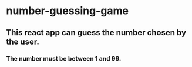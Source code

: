 # number-guessing-game

## This react app can guess the number chosen by the user.

### The number must be between 1 and 99.
